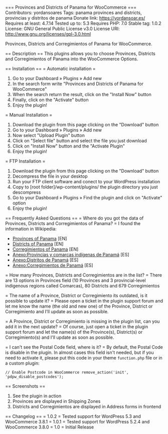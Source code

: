 === Provinces and Districts of Panama for WooCommerce ===
Contributors: yordansoares
Tags: panama provinces and districts, provincias y distritos de panama
Donate link: https://yordansoar.es/
Requires at least: 4.7.14
Tested up to: 5.3
Requires PHP: 7.0
Stable tag: 1.0.2
License: GNU General Public License v3.0
License URI: http://www.gnu.org/licenses/gpl-3.0.html

Provinces, Districts and Corregimientos of Panama for WooCommerce.

== Description ==
This plugins allows you to choose Provinces, Districts and Corregimientos of Panama into the WooCommerce Options.

== Installation ==
= Automatic installation =
1. Go to your Dashboard » Plugins » Add new
2. In the search form write "Provinces and Districts of Panama for WooCommerce"
3. When the search return the result, click on the "Install Now" button
4. Finally, click on the "Activate" button
5. Enjoy the plugin!

= Manual Installation = 
1. Download the plugin from this page clicking on the "Download" button
2. Go to your Dashboard » Plugins » Add new
3. Now select "Upload Plugin" button
4. Click on "Select file" button and select the file you just download
5. Click on "Install Now" button and the "Activate Plugin"
6. Enjoy the plugin!

= FTP Installation =
1. Download the plugin from this page clicking on the "Download" button
2. Decompress the file in your desktop
3. Run your FTP client software and conect to your WordPress installation
4. Copy to [root folder]/wp-content/plugins/ the plugin directory you just descompress
5. Go to your Dashboard » Plugins » Find the plugin and click on "Activate" option
6. Enjoy the plugin!

== Frequently Asked Questions ==
= Where do you got the data of Provinces, Districts and Corregimientos of Panama? =
I found the information in Wikipedia:
- [Provinces of Panama](https://en.wikipedia.org/wiki/Provinces_of_Panama) [EN]
- [Districts of Panama](https://en.wikipedia.org/wiki/Districts_of_Panama) [EN]
- [Corregimientos of Panama](https://en.wikipedia.org/wiki/Corregimientos_of_Panama) [EN]
- [Anexo:Provincias y comarcas indígenas de Panamá](https://es.wikipedia.org/wiki/Anexo:Provincias_y_comarcas_ind%C3%ADgenas_de_Panam%C3%A1) [ES]
- [Anexo:Distritos de Panamá](https://es.wikipedia.org/wiki/Anexo:Distritos_de_Panam%C3%A1) [ES]
- [Anexo:Corregimientos de Panamá](https://es.wikipedia.org/wiki/Anexo:Corregimientos_de_Panam%C3%A1) [ES]

= How many Provinces, Districts and Corregimientos are in the list? =
There are 13 options in Provinces field (10 Provinces and 3 provincial-level indigenous regions called Comarcas), 80 Districts and 679 Corregimientos

= The name of a Province, District or Corregimiento its outdated, is it possible to update it? = 
Please open a ticket in the plugin support forum and let me know the name (the old and new one) of the Province, District or Corregimiento and I'll update as soon as possible.

= A Province, District or Corregimiento is missing in the plugin list, can you add it in the next update? =
Of course, just open a ticket in the plugin support forum and let the name(s) of the Province(s), District(s) or Corregimiento(s) and I'll update as soon as possible.

= I can't see the Postal Code field, where is it? =
By default, the Postal Code is disable in the plugin. In almost cases this field isn't needed, but if you need to activate it, please put this code in your theme `function.php` file or in a custom plugin:

`// Enable Postcode in WooCommerce
remove_action('init', 'pdpw_disable_postcodes');`

== Screenshots ==
1. See the plugin in action
2. Provinces are displayed in Shipping Zones
3. Districts and Corregimientos are displayed in Address forms in frontend

== Changelog ==
= 1.0.2 =
Tested support for WordPress 5.3 and WooCommerce 3.8.1
= 1.0.1 =
Tested support for WordPress 5.2.4 and WooCommerce 3.8.0
= 1.0 =
Initial Release